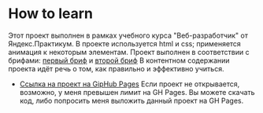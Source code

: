 # How to learn
Этот проект выполнен в рамках учебного курса "Веб-разработчик" от Яндекс.Практикум.
В проекте используется html и css; применяется анимация к некоторым элементам. Проект выполнен в соответствии с брифами: [первый бриф](https://code.s3.yandex.net/web-developer/project-1/sprint-1-brief.pdf) и [второй бриф](https://code.s3.yandex.net/web-developer/project-1/sprint-2-brief.pdf)
В контентном содержании проекта идёт речь о том, как правильно и эффективно учиться.

* [Ссылка на проект на GipHub Pages](https://zzzebbra.github.io/how-to-learn/index.html)
Если проект не открывается, возможно, у меня превышен лимит на GH Pages. Вы можете скачать код, либо попросить меня выложить данный проект на GH Pages.
